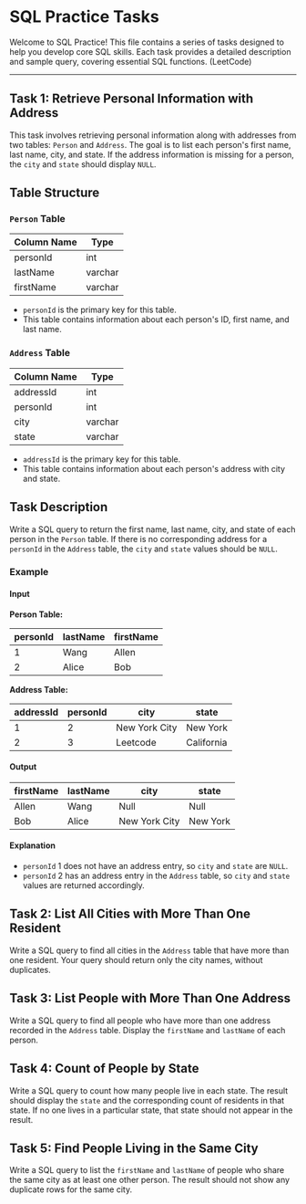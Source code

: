 # SQL Practice Tasks

Welcome to SQL Practice! This file contains a series of tasks designed to help you develop core SQL skills. Each task provides a detailed description and sample query, covering essential SQL functions. (LeetCode)

---


## Task 1: Retrieve Personal Information with Address

This task involves retrieving personal information along with addresses from two tables: `Person` and `Address`. 
The goal is to list each person's first name, last name, city, and state. If the address information is missing 
for a person, the `city` and `state` should display `NULL`.

## Table Structure

### `Person` Table

| Column Name | Type    |
|-------------|---------|
| personId    | int     |
| lastName    | varchar |
| firstName   | varchar |

- `personId` is the primary key for this table.
- This table contains information about each person's ID, first name, and last name.

### `Address` Table

| Column Name | Type    |
|-------------|---------|
| addressId   | int     |
| personId    | int     |
| city        | varchar |
| state       | varchar |

- `addressId` is the primary key for this table.
- This table contains information about each person's address with city and state.

## Task Description

Write a SQL query to return the first name, last name, city, and state of each person in the `Person` table. 
If there is no corresponding address for a `personId` in the `Address` table, the `city` and `state` values should be `NULL`.

### Example

#### Input

**Person Table:**

| personId | lastName | firstName |
|----------|----------|-----------|
| 1        | Wang     | Allen     |
| 2        | Alice    | Bob       |

**Address Table:**

| addressId | personId | city          | state      |
|-----------|----------|---------------|------------|
| 1         | 2        | New York City | New York   |
| 2         | 3        | Leetcode      | California |

#### Output

| firstName | lastName | city          | state    |
|-----------|----------|---------------|----------|
| Allen     | Wang     | Null          | Null     |
| Bob       | Alice    | New York City | New York |

#### Explanation

- `personId` 1 does not have an address entry, so `city` and `state` are `NULL`.
- `personId` 2 has an address entry in the `Address` table, so `city` and `state` values are returned accordingly.



## Task 2: List All Cities with More Than One Resident

Write a SQL query to find all cities in the `Address` table that have more than one resident. Your query should return only the city names, without duplicates.

## Task 3: List People with More Than One Address

Write a SQL query to find all people who have more than one address recorded in the `Address` table. Display the `firstName` and `lastName` of each person.

## Task 4: Count of People by State

Write a SQL query to count how many people live in each state. The result should display the `state` and the corresponding count of residents in that state. If no one lives in a particular state, that state should not appear in the result.

## Task 5: Find People Living in the Same City

Write a SQL query to list the `firstName` and `lastName` of people who share the same city as at least one other person. The result should not show any duplicate rows for the same city.